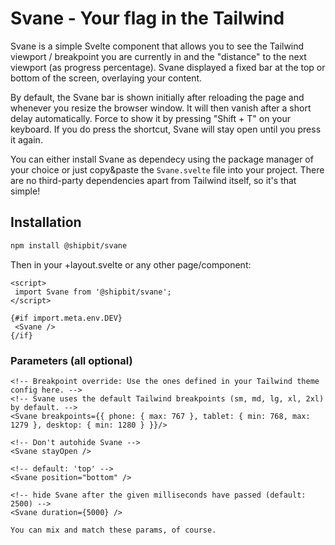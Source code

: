 # Svane - Your flag in the Tailwind

Svane is a simple Svelte component that allows you to see the Tailwind viewport / breakpoint you are currently in and the "distance" to the next viewport (as progress percentage).
Svane displayed a fixed bar at the top or bottom of the screen, overlaying your content.

By default, the Svane bar is shown initially after reloading the page and whenever you resize the browser window. It will then vanish after a short delay automatically.
Force to show it by pressing "Shift + T" on your keyboard. If you do press the shortcut, Svane will stay open until you press it again.

You can either install Svane as dependecy using the package manager of your choice or just copy&paste the `Svane.svelte` file into your project.
There are no third-party dependencies apart from Tailwind itself, so it's that simple!

## Installation

```bash
npm install @shipbit/svane
```

Then in your +layout.svelte or any other page/component:

```svelte
<script>
 import Svane from '@shipbit/svane';
</script>

{#if import.meta.env.DEV}
 <Svane />
{/if}
```

### Parameters (all optional)

```svelte
<!-- Breakpoint override: Use the ones defined in your Tailwind theme config here. -->
<!-- Svane uses the default Tailwind breakpoints (sm, md, lg, xl, 2xl) by default. -->
<Svane breakpoints={{ phone: { max: 767 }, tablet: { min: 768, max: 1279 }, desktop: { min: 1280 } }}/>

<!-- Don't autohide Svane -->
<Svane stayOpen />

<!-- default: 'top' -->
<Svane position="bottom" />

<!-- hide Svane after the given milliseconds have passed (default: 2500) -->
<Svane duration={5000} />

You can mix and match these params, of course.
```
